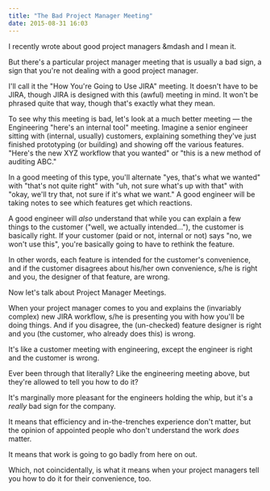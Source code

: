 ```yaml
---
title: "The Bad Project Manager Meeting"
date: 2015-08-31 16:03
---
```


I recently wrote about good project managers &mdash and I mean it.

But there's a particular project manager meeting that is usually a bad
sign, a sign that you're not dealing with a good project manager.

I'll call it the "How You're Going to Use JIRA" meeting. It doesn't
have to be JIRA, though JIRA is designed with this (awful) meeting in
mind. It won't be phrased quite that way, though that's exactly what
they mean.

To see why this meeting is bad, let's look at a much better meeting
&mdash; the Engineering "here's an internal tool" meeting. Imagine a
senior engineer sitting with (internal, usually) customers, explaining
something they've just finished prototyping (or building) and showing
off the various features. "Here's the new XYZ workflow that you
wanted" or "this is a new method of auditing ABC."

In a good meeting of this type, you'll alternate "yes, that's what we
wanted" with "that's not quite right" with "uh, not sure what's up
with that" with "okay, we'll try that, not sure if it's what we want."
A good engineer will be taking notes to see which features get which
reactions.

A good engineer will <i>also</i> understand that while you can explain
a few things to the customer ("well, we actually intended..."), the
customer is basically right. If your customer (paid or not, internal
or not) says "no, we won't use this", you're basically going to have
to rethink the feature.

In other words, each feature is intended for the customer's
convenience, and if the customer disagrees about his/her own
convenience, s/he is right and you, the designer of that feature, are
wrong.

Now let's talk about Project Manager Meetings.

When your project manager comes to you and explains the (invariably
complex) new JIRA workflow, s/he is presenting you with how you'll be
doing things. And if you disagree, the (un-checked) feature designer
is right and you (the customer, who already does this) is wrong.

It's like a customer meeting with engineering, except the engineer is
right and the customer is wrong.

Ever been through that literally? Like the engineering meeting above,
but they're allowed to tell you how to do it?

It's marginally more pleasant for the engineers holding the whip, but
it's a *really* bad sign for the company.

It means that efficiency and in-the-trenches experience don't matter,
but the opinion of appointed people who don't understand the work
*does* matter.

It means that work is going to go badly from here on out.

Which, not coincidentally, is what it means when your project managers
tell you how to do it for their convenience, too.
